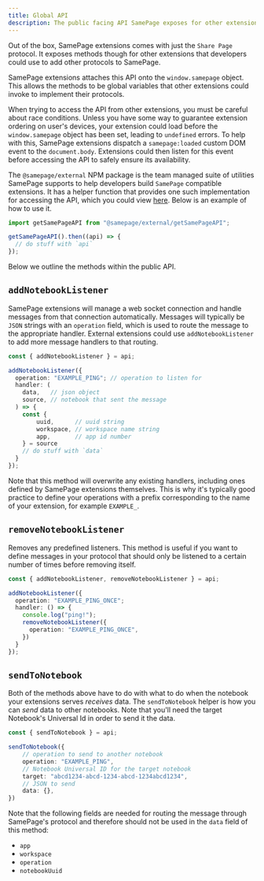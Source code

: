 ```yaml
---
title: Global API
description: The public facing API SamePage exposes for other extensions.
---
```


Out of the box, SamePage extensions comes with just the `Share Page` protocol. It exposes methods though for other extensions that developers could use to add other protocols to SamePage.

SamePage extensions attaches this API onto the `window.samepage` object. This allows the methods to be global variables that other extensions could invoke to implement their protocols.

When trying to access the API from other extensions, you must be careful about race conditions. Unless you have some way to guarantee extension ordering on user's devices, your extension could load before the `window.samepage` object has been set, leading to `undefined` errors. To help with this, SamePage extensions dispatch a `samepage:loaded` custom DOM event to the `document.body`. Extensions could then listen for this event before accessing the API to safely ensure its availability.

The `@samepage/external` NPM package is the team managed suite of utilities SamePage supports to help developers build `SamePage` compatible extensions. It has a helper function that provides one such implementation for accessing the API, which you could view [here](https://github.com/vargasarts/samepage.network/blob/main/package/external/getSamePageAPI.ts). Below is an example of how to use it.

```typescript
import getSamePageAPI from "@samepage/external/getSamePageAPI";

getSamePageAPI().then((api) => {
  // do stuff with `api`
});
```

Below we outline the methods within the public API.

## `addNotebookListener`

SamePage extensions will manage a web socket connection and handle messages from that connection automatically. Messages will typically be `JSON` strings with an `operation` field, which is used to route the message to the appropriate handler. External extensions could use `addNotebookListener` to add more message handlers to that routing.

```typescript
const { addNotebookListener } = api;

addNotebookListener({
  operation: "EXAMPLE_PING"; // operation to listen for
  handler: (
    data,   // json object
    source, // notebook that sent the message
  ) => {
    const {
        uuid,      // uuid string
        workspace, // workspace name string
        app,       // app id number
    } = source
    // do stuff with `data`
  }
});
```

Note that this method will overwrite any existing handlers, including ones defined by SamePage extensions themselves. This is why it's typically good practice to define your operations with a prefix corresponding to the name of your extension, for example `EXAMPLE_`.

## `removeNotebookListener`

Removes any predefined listeners. This method is useful if you want to define messages in your protocol that should only be listened to a certain number of times before removing itself.

```typescript
const { addNotebookListener, removeNotebookListener } = api;

addNotebookListener({
  operation: "EXAMPLE_PING_ONCE";
  handler: () => {
    console.log("ping!");
    removeNotebookListener({
      operation: "EXAMPLE_PING_ONCE",
    })
  }
});
```

## `sendToNotebook`

Both of the methods above have to do with what to do when the notebook your extensions serves _receives_ data. The `sendToNotebook` helper is how you can _send_ data to other notebooks. Note that you'll need the target Notebook's Universal Id in order to send it the data.

```typescript
const { sendToNotebook } = api;

sendToNotebook({
    // operation to send to another notebook
    operation: "EXAMPLE_PING",                       
    // Notebook Universal ID for the target notebook
    target: "abcd1234-abcd-1234-abcd-1234abcd1234",  
    // JSON to send
    data: {},                                        
})
```

Note that the following fields are needed for routing the message through SamePage's protocol and therefore should not be used in the `data` field of this method:
- `app`
- `workspace`
- `operation`
- `notebookUuid`
